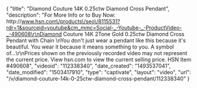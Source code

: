 {
    "title": "Diamond Couture 14K 0.25ctw Diamond Cross Pendant",
    "description": "For More Info or to Buy Now: http:\/\/www.hsn.com\/products\/seo\/8115531?rdr=1&sourceid=youtube&cm_mmc=Social-_-Youtube-_-ProductVideo-_-490608\r\nDiamond Couture 14K 2Tone Gold 0.25ctw Diamond Cross Pendant with Chain \nYou don't just wear a pendant like this because it's beautiful. You wear it because it means something to you. A symbol of...\r\nPrices shown on the previously recorded video may not represent the current price.  View hsn.com to view the current selling price. HSN Item #490608",
    "videoid": "112338340",
    "date_created": "1493537041",
    "date_modified": "1503417910",
    "type": "captivate",
    "layout": "video",
    "url": "\/v\/diamond-couture-14k-0-25ctw-diamond-cross-pendant\/112338340"
}